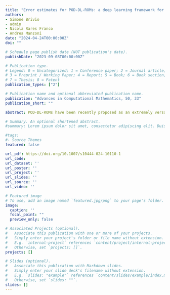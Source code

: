 ```yaml
---
title: "Error estimates for POD-DL-ROMs: a deep learning framework for reduced order modeling of nonlinear parametrized PDEs enhanced by proper orthogonal decomposition"
authors:
- Simone Brivio
- admin
- Nicola Rares Franco
- Andrea Manzoni
date: "2024-04-24T00:00:00Z"
doi: ""

# Schedule page publish date (NOT publication's date).
publishDate: "2023-09-08T00:00:00Z"

# Publication type.
# Legend: 0 = Uncategorized; 1 = Conference paper; 2 = Journal article;
# 3 = Preprint / Working Paper; 4 = Report; 5 = Book; 6 = Book section;
# 7 = Thesis; 8 = Patent
publication_types: ["2"]

# Publication name and optional abbreviated publication name.
publication: "Advances in Computational Mathematics, 50, 33"
publication_short: ""

abstract: POD-DL-ROMs have been recently proposed as an extremely versatile strategy to build accurate and reliable reduced order models (ROMs) for nonlinear parametrized partial differential equations, combining (i) a preliminary dimensionality reduction obtained through proper orthogonal decomposition (POD) for the sake of efficiency, (ii) an autoencoder architecture that further reduces the dimensionality of the POD space to a handful of latent coordinates, and (iii) a dense neural network to learn the map that describes the dynamics of the latent coordinates as a function of the input parameters and the time variable. Within this work, we aim at justifying the outstanding approximation capabilities of POD-DL-ROMs by means of a thorough error analysis, showing how the sampling required to generate training data, the dimension of the POD space, and the complexity of the underlying neural networks, impact on the solution accuracy. This decomposition, combined with the constructive nature of the proofs, allows us to formulate practical criteria to control the relative error in the approximation of the solution field of interest, and derive general error estimates. Furthermore, we show that, from a theoretical point of view, POD-DL-ROMs outperform several deep learning-based techniques in terms of model complexity. Finally, we validate our findings by means of suitable numerical experiments, ranging from parameter-dependent operators analytically defined to several parametrized PDEs.

# Summary. An optional shortened abstract.
#summary: Lorem ipsum dolor sit amet, consectetur adipiscing elit. Duis posuere tellus ac convallis placerat. Proin tincidunt magna sed ex sollicitudin condimentum.

#tags:
#- Source Themes
featured: false

url_pdf: https://doi.org/10.1007/s10444-024-10110-1
url_code:
url_dataset: ''
url_poster: ''
url_project: ''
url_slides: ''
url_source: ''
url_video: ''

# Featured image
# To use, add an image named `featured.jpg/png` to your page's folder. 
image:
  caption: ''
  focal_point: ""
  preview_only: false

# Associated Projects (optional).
#   Associate this publication with one or more of your projects.
#   Simply enter your project's folder or file name without extension.
#   E.g. `internal-project` references `content/project/internal-project/index.md`.
#   Otherwise, set `projects: []`.
projects: []

# Slides (optional).
#   Associate this publication with Markdown slides.
#   Simply enter your slide deck's filename without extension.
#   E.g. `slides: "example"` references `content/slides/example/index.md`.
#   Otherwise, set `slides: ""`.
slides: []
---
```


